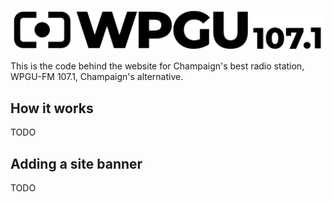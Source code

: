![](assets/horizontal_wordmark.svg)

This is the code behind the website for Champaign's best radio station, WPGU-FM 107.1, Champaign's alternative.

## How it works
TODO
## Adding a site banner
TODO
